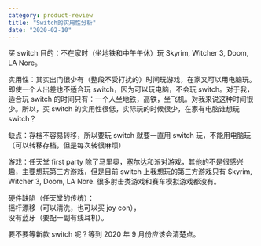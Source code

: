 ```yaml
---
category: product-review
title: "Switch的实用性分析"
date: "2020-02-10"
---
```


买 switch 目的：不在家时（坐地铁和中午午休）玩 Skyrim, Witcher 3, Doom, LA Nore。

实用性：其实出门很少有（整段不受打扰的）时间玩游戏，在家又可以用电脑玩。即使一个人出差也不适合玩 switch，因为可以玩电脑，不会玩 switch。对于我，适合玩 switch 的时间只有：一个人坐地铁，高铁，坐飞机。对我来说这种时间很少。所以，买 switch 的实用性很低，实际玩的时候很少，在家有电脑谁想玩 switch？

缺点：存档不容易转移，所以要玩 switch 就要一直用 switch 玩，不能用电脑玩（可以转移存档，但是每次转很麻烦）

游戏：任天堂 first party 除了马里奥，塞尔达和派对游戏，其他的不是很感兴趣，主要想玩第三方游戏，但是目前 switch 上我想玩的第三方游戏只有 Skyrim, Witcher 3, Doom, LA Nore. 很多射击类游戏和赛车模拟游戏都没有。

硬件缺陷（任天堂的传统）：  
摇杆漂移（可以清洗，也可以买 joy con），  
没有蓝牙（要配一副有线耳机）。

要不要等新款 switch 呢？等到 2020 年 9 月份应该会清楚点。
